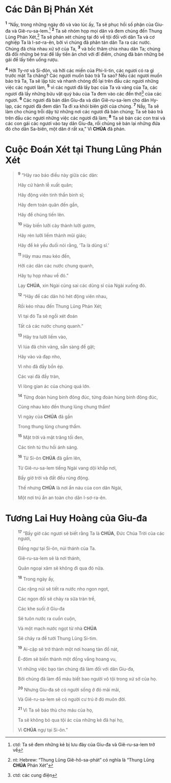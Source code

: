 # Các Dân Bị Phán Xét

<sup><b>1</b></sup> “Nầy, trong những ngày đó và vào lúc ấy, Ta sẽ phục hồi số phận của Giu-đa và Giê-ru-sa-lem.[^1-2f2f01c7-11b5-4f1e-9641-9c42d350f616] <sup><b>2</b></sup> Ta sẽ nhóm họp mọi dân và đem chúng đến Thung Lũng Phán Xét,[^2-2f2f01c7-11b5-4f1e-9641-9c42d350f616] Ta sẽ phán xét chúng tại đó về tội đối với dân Ta và cơ nghiệp Ta là I-sơ-ra-ên, bởi vì chúng đã phân tán dân Ta ra các nước. Chúng đã chia nhau xứ sở của Ta, <sup><b>3</b></sup> và bốc thăm chia nhau dân Ta; chúng đã đổi những bé trai để lấy tiền ăn chơi với đĩ điếm, chúng đã bán những bé gái để lấy tiền uống rượu.

<sup><b>4</b></sup> Hỡi Ty-rơ và Si-đôn, và hỡi các miền của Phi-li-tin, các ngươi có ra gì trước mặt Ta chăng? Các ngươi muốn báo trả Ta sao? Nếu các ngươi muốn báo trả Ta, Ta sẽ lập tức và nhanh chóng đổ lại trên đầu các ngươi những việc các ngươi làm, <sup><b>5</b></sup> vì các ngươi đã lấy bạc của Ta và vàng của Ta, các ngươi đã lấy những bửu vật quý báu của Ta đem vào các đền thờ[^3-2f2f01c7-11b5-4f1e-9641-9c42d350f616] của các ngươi. <sup><b>6</b></sup> Các ngươi đã bán dân Giu-đa và dân Giê-ru-sa-lem cho dân Hy-lạp, các ngươi đã đem dân Ta đi xa khỏi biên giới của chúng. <sup><b>7</b></sup> Nầy, Ta sẽ làm cho chúng trỗi dậy từ những nơi các ngươi đã bán chúng; Ta sẽ báo trả trên đầu các ngươi những việc các ngươi đã làm; <sup><b>8</b></sup> Ta sẽ bán các con trai và các con gái các ngươi vào tay dân Giu-đa, rồi chúng sẽ bán lại những đứa đó cho dân Sa-biên, một dân ở rất xa,” Vì **CHÚA** đã phán.

# Cuộc Đoán Xét tại Thung Lũng Phán Xét

> <sup><b>9</b></sup> “Hãy rao báo điều này giữa các dân:
>
> Hãy cử hành lễ xuất quân;
>
> Hãy động viên tinh thần binh sĩ;
>
> Hãy đem toàn quân đến gần,
>
> Hãy để chúng tiến lên.
>
> <sup><b>10</b></sup> Hãy biến lưỡi cày thành lưỡi gươm,
>
> Hãy rèn lưỡi liềm thành mũi giáo;
>
> Hãy để kẻ yếu đuối nói rằng, ‘Ta là dũng sĩ.’
>
> <sup><b>11</b></sup> Hãy mau mau kéo đến,
>
> Hỡi các dân các nước chung quanh,
>
> Hãy tụ họp nhau về đó.”
>
> Lạy **CHÚA**, xin Ngài cũng sai các dũng sĩ của Ngài xuống đó.
>
> <sup><b>12</b></sup> “Hãy để các dân hò hét động viên nhau,
>
> Rồi kéo nhau đến Thung Lũng Phán Xét;
>
> Vì tại đó Ta sẽ ngồi xét đoán
>
> Tất cả các nước chung quanh.”
>
> <sup><b>13</b></sup> Hãy tra lưỡi liềm vào,
>
> Vì lúa đã chín vàng, sẵn sàng để gặt;
>
> Hãy vào và đạp nho,
>
> Vì nho đã đầy bồn ép.
>
> Các vại đã đầy tràn,
>
> Vì lòng gian ác của chúng quá lớn.
>
> <sup><b>14</b></sup> Từng đoàn hùng binh đông đúc, từng đoàn hùng binh đông đúc,
>
> Cùng nhau kéo đến thung lũng chung thẩm!
>
> Vì ngày của **CHÚA** đã gần
>
> Trong thung lũng chung thẩm.
>
> <sup><b>15</b></sup> Mặt trời và mặt trăng tối đen,
>
> Các tinh tú thu hồi ánh sáng.
>
> <sup><b>16</b></sup> Từ Si-ôn **CHÚA** đã gầm lên,
>
> Từ Giê-ru-sa-lem tiếng Ngài vang dội khắp nơi,
>
> Bấy giờ trời và đất đều rúng động.
>
> Thế nhưng **CHÚA** là nơi ẩn náu của con dân Ngài,
>
> Một nơi trú ẩn an toàn cho dân I-sơ-ra-ên.

# Tương Lai Huy Hoàng của Giu-đa

> <sup><b>17</b></sup> “Bấy giờ các ngươi sẽ biết rằng Ta là **CHÚA**, Đức Chúa Trời của các ngươi,
>
> Đấng ngự tại Si-ôn, núi thánh của Ta.
>
> Giê-ru-sa-lem sẽ là nơi thánh,
>
> Quân ngoại xâm sẽ không đi qua đó nữa.
>
> <sup><b>18</b></sup> Trong ngày ấy,
>
> Các rặng núi sẽ tiết ra nước nho ngon ngọt,
>
> Các ngọn đồi sẽ chảy ra sữa tràn trề,
>
> Các khe suối ở Giu-đa
>
> Sẽ tuôn nước ra cuồn cuộn,
>
> Và một mạch nước ngọt từ nhà **CHÚA**
>
> Sẽ chảy ra để tưới Thung Lũng Si-tim.
>
> <sup><b>19</b></sup> Ai-cập sẽ trở thành một nơi hoang tàn đổ nát,
>
> Ê-đôm sẽ biến thành một đồng vắng hoang vu,
>
> Vì những việc bạo tàn chúng đã làm đối với dân Giu-đa,
>
> Bởi chúng đã làm đổ máu biết bao người vô tội trong xứ sở của họ.
>
> <sup><b>20</b></sup> Nhưng Giu-đa sẽ có người sống ở đó mãi mãi,
>
> Và Giê-ru-sa-lem sẽ có người cư trú ở đó muôn đời.
>
> <sup><b>21</b></sup> Vì Ta sẽ báo thù cho máu của họ,
>
> Ta sẽ không bỏ qua tội ác của những kẻ đã hại họ,
>
> Vì **CHÚA** ngự tại Si-ôn.”

[^1-2f2f01c7-11b5-4f1e-9641-9c42d350f616]: ctd: Ta sẽ đem những kẻ bị lưu đày của Giu-đa và Giê-ru-sa-lem trở về

[^2-2f2f01c7-11b5-4f1e-9641-9c42d350f616]: nt: Hebrew: “Thung Lũng Giê-hô-sa-phát” có nghĩa là “Thung Lũng **CHÚA** Phán Xét”

[^3-2f2f01c7-11b5-4f1e-9641-9c42d350f616]: ctd: các cung điện
